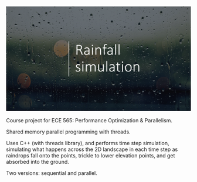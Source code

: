 ![Main view](/images/title.png)

Course project for ECE 565: Performance Optimization & Parallelism.

Shared memory parallel programming with threads.

Uses C++ (with threads library), and performs time step simulation, simulating what happens across
the 2D landscape in each time step as raindrops fall onto the points, trickle to lower elevation
points, and get absorbed into the ground.

Two versions: sequential and parallel.
